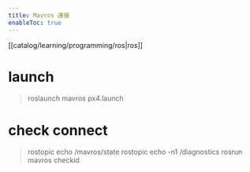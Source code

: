 ```yaml
---
title: Mavros 連接
enableToc: true
---
```

[[catalog/learning/programming/ros|ros]]

# launch 
> roslaunch mavros px4.launch

# check connect
> rostopic echo /mavros/state
> rostopic echo -n1 /diagnostics 
> rosrun mavros checkid 
